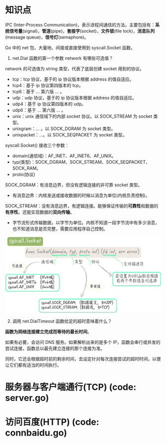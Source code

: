 # 知识点

IPC (Inter-Process Communication)，表示进程间通信的方法。主要包括有：**系统信号量**(signal)，**管道**(pipe)，**套接字**(socket)，**文件锁**(file lock)，**消息队列**(message queue)，**信号灯**(semaphore)。

Go 中的 net 包，大量地、间接或直接使用到 syscall.Socket 函数。

1. net.Dial 函数的第一个参数 network 有哪些可选值？

network 的可选值为 string 类型，代表了底层创建 socket 用到的协议。
- tcp：tcp 协议，基于的 ip 协议版本根据 address 的值自适应。
- tcp4：基于 ip 协议第四版本的 tcp。
- tcp6：基于 ... 第六版 ... 。
- udp：udp 协议，基于的 ip 协议版本根据 address 的值自适应。
- udp4：基于 ip 协议第四版本的 udp。
- udp6：基于 ... 第六版 ... 。
- unix：unix 通信域下的内部 socket 协议。以 SOCK_STREAM 为 socket 类型。
- unixgram：... 。以 SOCK_DGRAM 为 socket 类型。
- unixpacket：...。以 SOCK_SEQPACKET 为 socket 类型。

syscall.Socket() 接收三个参数：
- domain(通信域)：AF_INET、AF_INET6、AF_UNIX。
- typ(类型)：SOCK_DGRAM、SOCK_STREAM、SOCK_SEQPACKET、SOCK_RAM。
- proto(协议)

SOCK_DGRAM：有消息边界，但没有逻辑连接的非可靠 socket 类型。
- 有消息边界：内核发送或接收数据的时候以消息为单位(内核负责控制)。

SOCK_STREAM：没有消息边界，有逻辑连接。能够保证传输的**可靠性**和数据的**有序性**。还能实现数据的**双向传输**。
- 字节流形式传输数据，以字节为单位。内核不知道一段字节流中有多少消息，也不知道消息是否完整，需要应用程序自己控制。

![socket](/046/png/99f8a0405a98ea16495364be352fe969.png)

2. 调用 net.DialTimeout 函数给定的超时意味着什么？

**函数为网络连接建立完成而等待的最长时间**。

如果有必要，会访问 DNS 服务。如果解析出来的是多个 IP，函数会串行或并发的尝试连接，函数总以最先建立连接的那个连接为准。

同时，它还会根据超时前的剩余时间，去设定针对每次连接尝试的超时时间，以便让它们都有适当的时间执行。

# 服务器与客户端通行(TCP)  (code: server.go)

# 访问百度(HTTP)  (code: connbaidu.go)
